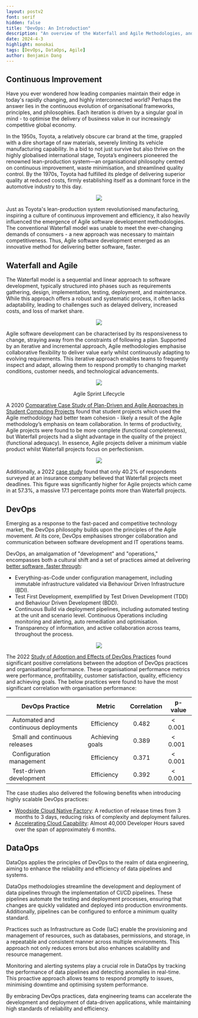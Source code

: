 ```yaml
---
layout: postv2
font: serif
hidden: false
title: "DevOps: An Introduction"
description: "An overview of the Waterfall and Agile Methodologies, and an introduction to DevOps."
date: 2024-4-3
highlight: monokai
tags: [DevOps, DataOps, Agile]
author: Benjamin Dang
---
```


## Continuous Improvement
Have you ever wondered how leading companies maintain their edge in today's rapidly changing, and highly interconnected world? Perhaps the answer lies in the continuous evolution of organisational frameworks, principles, and philosophies.  Each iteration is driven by a singular goal in mind - to optimise the delivery of business value in our increasingly competitive global economy.

In the 1950s, Toyota, a relatively obscure car brand at the time, grappled with a dire shortage of raw materials, severely limiting its vehicle manufacturing capability. In a bid to not just survive but also thrive on the highly globalised international stage, Toyota’s engineers pioneered the renowned lean-production system—an organisational philosophy centred on continuous improvement, waste minimisation, and streamlined quality control. By the 1970s, Toyota had fulfilled its pledge of delivering superior quality at reduced costs, firmly establishing itself as a dominant force in the automotive industry to this day.

<center>
<div ><img src="/img/devops-introduction/timeline.png"/><p></p></div>
</center>

Just as Toyota's lean-production system revolutionised manufacturing, inspiring a culture of continuous improvement and efficiency, it also heavily influenced the emergence of Agile software development methodologies. The conventional Waterfall model was unable to meet the ever-changing demands of consumers - a new approach was necessary to maintain competitiveness. Thus, Agile software development emerged as an innovative method for delivering better software, faster.

## Waterfall and Agile
The Waterfall model is a sequential and linear approach to software development, typically structured into phases such as requirements gathering, design, implementation, testing, deployment, and maintenance. While this approach offers a robust and systematic process, it often lacks adaptability, leading to challenges such as delayed delivery, increased costs, and loss of market share.

<center>
<div ><img src="/img/devops-introduction/waterfall.png"/></div>
</center>

Agile software development can be characterised by its responsiveness to change, straying away from the constraints of following a plan. Supported by an iterative and incremental approach, Agile methodologies emphasise collaborative flexibility to deliver value early whilst continuously adapting to evolving requirements. This iterative approach enables teams to frequently inspect and adapt, allowing them to respond promptly to changing market conditions, customer needs, and technological advancements.

<center>
<div ><img src="/img/devops-introduction/sprint.png"/><p>Agile Sprint Lifecycle</p></div>
</center>

A 2020 <a href="https://www.researchgate.net/publication/344434872_Comparative_Case_Study_of_Plan-Driven_and_Agile_Approaches_in_Student_Computing_Projects">Comparative Case Study of Plan-Driven and Agile Approaches in Student Computing Projects</a> found that student projects which used the Agile methodology had better team cohesion - likely a result of the Agile methodology’s emphasis on team collaboration. In terms of productivity, Agile projects were found to be more complete (functional completeness), but Waterfall projects had a slight advantage in the quality of the project (functional adequacy). In essence, Agile projects deliver a minimum viable product whilst Waterfall projects focus on perfectionism. 
<center>
<div ><img src="/img/devops-introduction/average_mean_scores.png"/><p></p></div>
</center>

Additionally, a 2022 <a href="https://www.sarjournal.com/content/51/SARJournalMarch2022_52_62.html">case study</a>  found that only 40.2% of respondents surveyed at an insurance company believed that Waterfall projects meet deadlines. This figure was significantly higher for Agile projects which came in at 57.3%, a massive 17.1 percentage points more than Waterfall projects.

 
## DevOps
Emerging as a response to the fast-paced and competitive technology market, the DevOps philosophy builds upon the principles of the Agile movement. At its core, DevOps emphasises stronger collaboration and communication between software development and IT operations teams.

DevOps, an amalgamation of "development" and "operations," encompasses both a cultural shift and a set of practices aimed at delivering <a href="https://www.mechanicalrock.io/about/our-story">better software, faster through</a>:
- Everything-as-Code under configuration management, including immutable infrastructure validated via Behaviour Driven Infrastructure (BDI).
- Test First Development, exemplified by Test Driven Development (TDD) and Behaviour Driven Development (BDD).
- Continuous Build via deployment pipelines, including automated testing at the unit and scenario level.
Continuous Operations including monitoring and alerting, auto remediation and optimisation.
- Transparency of information, and active collaboration across teams, throughout the process.

<center>
<div ><img src="/img/devops-introduction/devops.png"/><p></p></div>
</center>

The 2022 <a href="https://arxiv.org/pdf/2211.09390.pdf">Study of Adoption and Effects of DevOps Practices</a> found significant positive correlations between the adoption of DevOps practices and organisational performance. These organisational performance metrics were performance, profitability, customer satisfaction, quality, efficiency and achieving goals. The below practices were found to have the most significant correlation with organisation performance:

| DevOps Practice            | Metric          | Correlation | p-value |
|----------------------------|-----------------|-------------|---------|
|  &nbsp; Automated and continuous deployments |  &nbsp; Efficiency | &nbsp; 0.482       | &nbsp; < 0.001 |
|  &nbsp; Small and continuous releases      |  &nbsp; Achieving goals | &nbsp; 0.389       | &nbsp; < 0.001 |
|  &nbsp; Configuration management |  &nbsp; Efficiency | &nbsp; 0.371       | &nbsp; < 0.001 |
|  &nbsp; Test-driven development    |  &nbsp; Efficiency | &nbsp; 0.392       | &nbsp; < 0.001 |

The case studies also delivered the following benefits when introducing highly scalable DevOps practices:
- <a href="https://www.mechanicalrock.io/docs/case-studies/31_Woodside_CNF_Case_Study.pdf">Woodside Cloud Native Factory</a>: A reduction of release times from 3 months to 3 days, reducing risks of complexity and deployment failures.
- <a href="https://www.mechanicalrock.io/docs/case-studies/22_MR_CaseStudy_Accelerating_Cloud_Capability.pdf">Accelerating Cloud Capability</a>: Almost 40,000 Developer Hours saved over the span of approximately 6 months.

## DataOps
DataOps applies the principles of DevOps to the realm of data engineering, aiming to enhance the reliability and efficiency of data pipelines and systems.

DataOps methodologies streamline the development and deployment of data pipelines through the implementation of CI/CD pipelines. These pipelines automate the testing and deployment processes, ensuring that changes are quickly validated and deployed into production environments. Additionally, pipelines can be configured to enforce a minimum quality standard.

Practices such as Infrastructure as Code (IaC) enable the provisioning and management of resources, such as databases, permissions, and storage, in a repeatable and consistent manner across multiple environments. This approach not only reduces errors but also enhances scalability and resource management.

Monitoring and alerting systems play a crucial role in DataOps by tracking the performance of data pipelines and detecting anomalies in real-time. This proactive approach allows teams to respond promptly to issues, minimising downtime and optimising system performance.

By embracing DevOps practices, data engineering teams can accelerate the development and deployment of data-driven applications, while maintaining high standards of reliability and efficiency.
